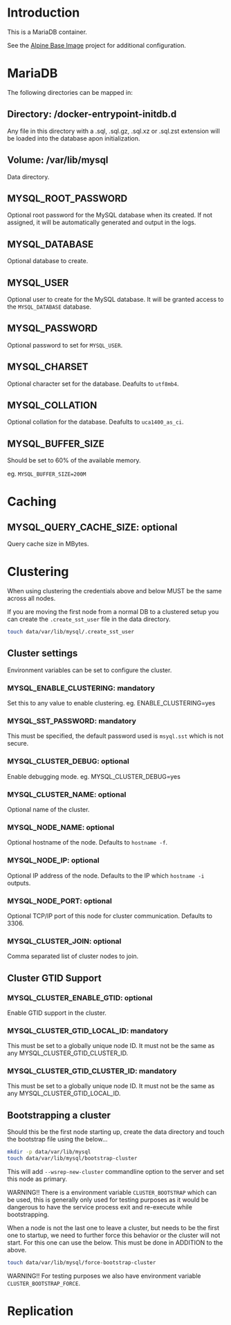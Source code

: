 # Introduction

This is a MariaDB container.

See the [Alpine Base Image](https://gitlab.iitsp.com/allworldit/docker/alpine) project for additional configuration.

# MariaDB

The following directories can be mapped in:

## Directory: /docker-entrypoint-initdb.d

Any file in this directory with a .sql, .sql.gz, .sql.xz or .sql.zst extension will be loaded into the database apon initialization.

## Volume: /var/lib/mysql

Data directory.

## MYSQL_ROOT_PASSWORD

Optional root password for the MySQL database when its created. If not assigned, it will be automatically generated and output in the logs.

## MYSQL_DATABASE

Optional database to create.

## MYSQL_USER

Optional user to create for the MySQL database. It will be granted access to the `MYSQL_DATABASE` database.

## MYSQL_PASSWORD

Optional password to set for `MYSQL_USER`.


## MYSQL_CHARSET

Optional character set for the database. Deafults to `utf8mb4`.

## MYSQL_COLLATION

Optional collation for the database. Deafults to `uca1400_as_ci`.


## MYSQL_BUFFER_SIZE

Should be set to 60% of the available memory.

eg. `MYSQL_BUFFER_SIZE=200M`



# Caching


## MYSQL_QUERY_CACHE_SIZE: optional

Query cache size in MBytes.




# Clustering


When using clustering the credentials above and below MUST be the same across all nodes.

If you are moving the first node from a normal DB to a clustered setup you can create the `.create_sst_user` file in the
data directory.

```bash
touch data/var/lib/mysql/.create_sst_user
```

## Cluster settings

Environment variables can be set to configure the cluster.

### MYSQL_ENABLE_CLUSTERING: mandatory

Set this to any value to enable clustering. eg. ENABLE_CLUSTERING=yes


### MYSQL_SST_PASSWORD: mandatory

This must be specified, the default password used is `msyql.sst` which is not secure.


### MYSQL_CLUSTER_DEBUG: optional

Enable debugging mode. eg. MYSQL_CLUSTER_DEBUG=yes


### MYSQL_CLUSTER_NAME: optional

Optional name of the cluster.


### MYSQL_NODE_NAME: optional

Optional hostname of the node. Defaults to `hostname -f`.


### MYSQL_NODE_IP: optional

Optional IP address of the node. Defaults to the IP which `hostname -i` outputs.


### MYSQL_NODE_PORT: optional

Optional TCP/IP port of this node for cluster communication. Defaults to 3306.


### MYSQL_CLUSTER_JOIN: optional

Comma separated list of cluster nodes to join.


## Cluster GTID Support

### MYSQL_CLUSTER_ENABLE_GTID: optional

Enable GTID support in the cluster.

### MYSQL_CLUSTER_GTID_LOCAL_ID: mandatory

This must be set to a globally unique node ID. It must not be the same as any MYSQL_CLUSTER_GTID_CLUSTER_ID.

### MYSQL_CLUSTER_GTID_CLUSTER_ID: mandatory

This must be set to a globally unique node ID. It must not be the same as any MYSQL_CLUSTER_GTID_LOCAL_ID.



## Bootstrapping a cluster

Should this be the first node starting up, create the data directory and touch the bootstrap file using the below...

```bash
mkdir -p data/var/lib/mysql
touch data/var/lib/mysql/bootstrap-cluster
```

This will add `--wsrep-new-cluster` commandline option to the server and set this node as primary.

WARNING!! There is a environment variable `CLUSTER_BOOTSTRAP` which can be used, this is generally only used for testing purposes
as it would be dangerous to have the service process exit and re-execute while bootstrapping.

When a node is not the last one to leave a cluster, but needs to be the first one to startup, we need to further force this
behavior or the cluster will not start. For this one can use the below. This must be done in ADDITION to the above.

```bash
touch data/var/lib/mysql/force-bootstrap-cluster
```

WARNING!! For testing purposes we also have environment variable `CLUSTER_BOOTSTRAP_FORCE`.



# Replication

